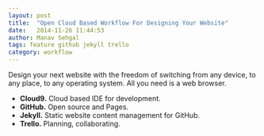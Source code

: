 ```yaml
---
layout: post
title:  "Open Cloud Based Workflow For Designing Your Website"
date:   2014-11-26 11:44:53
author: Manav Sehgal
tags: feature github jekyll trello
category: workflow
---
```


Design your next website with the freedom of switching from any device, to any place, to any operating system. All you need is a web browser.

- **Cloud9.** Cloud based IDE for development.
- **GitHub.** Open source and Pages.
- **Jekyll.** Static website content management for GitHub.
- **Trello.** Planning, collaborating.